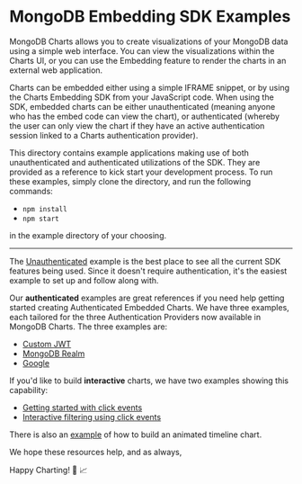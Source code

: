 # MongoDB Embedding SDK Examples

MongoDB Charts allows you to create visualizations of your MongoDB data using a simple web interface. You can view the visualizations within the Charts UI, or you can use the Embedding feature to render the charts in an external web application.

Charts can be embedded either using a simple IFRAME snippet, or by using the Charts Embedding SDK from your JavaScript code. When using the SDK, embedded charts can be either unauthenticated (meaning anyone who has the embed code can view the chart), or authenticated (whereby the user can only view the chart if they have an active authentication session linked to a Charts authentication provider).

This directory contains example applications making use of both unauthenticated and authenticated utilizations of the SDK. They are provided as a reference to kick start your development process. To run these examples, simply clone the directory, and run the following commands:

- `npm install`
- `npm start`

in the example directory of your choosing.

---

The [Unauthenticated](https://github.com/mongodb-js/charts-embed-sdk/tree/master/examples/charts/unauthenticated) example is the best place to see all the current SDK features being used. Since it doesn't require authentication, it's the easiest example to set up and follow along with.

Our **authenticated** examples are great references if you need help getting started creating Authenticated Embedded Charts. We have three examples, each tailored for the three Authentication Providers now available in MongoDB Charts. The three examples are:

- [Custom JWT](https://github.com/mongodb-js/charts-embed-sdk/tree/master/examples/charts/authenticated-custom-jwt)
- [MongoDB Realm](https://github.com/mongodb-js/charts-embed-sdk/tree/master/examples/charts/authenticated-realm)
- [Google](https://github.com/mongodb-js/charts-embed-sdk/tree/master/examples/charts/authenticated-google)

If you'd like to build **interactive** charts, we have two examples showing this capability:

- [Getting started with click events](https://github.com/mongodb-js/charts-embed-sdk/tree/master/examples/charts/click-events-basic)
- [Interactive filtering using click events](https://github.com/mongodb-js/charts-embed-sdk/tree/master/examples/charts/click-events-filtering)

There is also an [example](https://github.com/mongodb-js/charts-embed-sdk/tree/master/examples/charts/timeline-charts-example) of how to build an animated timeline chart.

We hope these resources help, and as always,

Happy Charting! 🚀 📈
